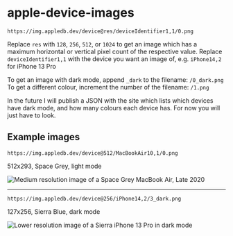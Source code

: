# apple-device-images

`https://img.appledb.dev/device@res/deviceIdentifier1,1/0.png`

Replace `res` with `128`, `256`, `512`, or `1024` to get an image which has a maximum horizontal or vertical pixel count of the respective value.
Replace `deviceIdentifier1,1` with the device you want an image of, e.g. `iPhone14,2` for iPhone 13 Pro  

To get an image with dark mode, append `_dark` to the filename: `/0_dark.png`  
To get a different colour, increment the number of the filename: `/1.png`

In the future I will publish a JSON with the site which lists which devices have dark mode, and how many colours each device has. For now you will just have to look.

## Example images

`https://img.appledb.dev/device@512/MacBookAir10,1/0.png`

512x293, Space Grey, light mode

![Medium resolution image of a Space Grey MacBook Air, Late 2020](https://img.appledb.dev/device@512/MacBookAir10,1/0.png)

---

`https://img.appledb.dev/device@256/iPhone14,2/3_dark.png`

127x256, Sierra Blue, dark mode

![Lower resolution image of a Sierra iPhone 13 Pro in dark mode](https://img.appledb.dev/device@256/iPhone14,2/3_dark.png)
